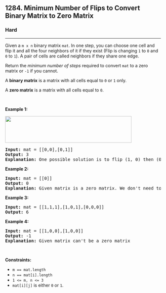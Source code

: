 <h2>1284. Minimum Number of Flips to Convert Binary Matrix to Zero Matrix</h2><h3>Hard</h3><hr><div><p>Given a <code>m x n</code> binary matrix <code>mat</code>. In one step, you can choose one cell and flip it and all the four neighbors of it if they exist (Flip is changing <code>1</code> to <code>0</code> and <code>0</code> to <code>1</code>). A pair of cells are called neighbors if they share one edge.</p>

<p>Return the <em>minimum number of steps</em> required to convert <code>mat</code> to a zero matrix or <code>-1</code> if you cannot.</p>

<p>A <strong>binary matrix</strong> is a matrix with all cells equal to <code>0</code> or <code>1</code> only.</p>

<p>A <strong>zero matrix</strong> is a matrix with all cells equal to <code>0</code>.</p>

<p>&nbsp;</p>
<p><strong>Example 1:</strong></p>
<img alt="" src="https://assets.leetcode.com/uploads/2019/11/28/matrix.png" style="width: 409px; height: 86px;">
<pre><strong>Input:</strong> mat = [[0,0],[0,1]]
<strong>Output:</strong> 3
<strong>Explanation:</strong> One possible solution is to flip (1, 0) then (0, 1) and finally (1, 1) as shown.
</pre>

<p><strong>Example 2:</strong></p>

<pre><strong>Input:</strong> mat = [[0]]
<strong>Output:</strong> 0
<strong>Explanation:</strong> Given matrix is a zero matrix. We don't need to change it.
</pre>

<p><strong>Example 3:</strong></p>

<pre><strong>Input:</strong> mat = [[1,1,1],[1,0,1],[0,0,0]]
<strong>Output:</strong> 6
</pre>

<p><strong>Example 4:</strong></p>

<pre><strong>Input:</strong> mat = [[1,0,0],[1,0,0]]
<strong>Output:</strong> -1
<strong>Explanation:</strong> Given matrix can't be a zero matrix
</pre>

<p>&nbsp;</p>
<p><strong>Constraints:</strong></p>

<ul>
	<li><code>m == mat.length</code></li>
	<li><code>n == mat[i].length</code></li>
	<li><code>1 &lt;= m, n &lt;= 3</code></li>
	<li><code>mat[i][j]</code> is either <code>0</code> or <code>1</code>.</li>
</ul>
</div>